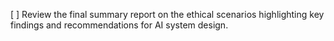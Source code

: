 [ ] Review the final summary report on the ethical scenarios highlighting key findings and recommendations for AI system design.